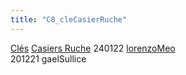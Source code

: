 ```yaml
---
title: "C8_cleCasierRuche"
---
```


[Clés](notes/equipements/cles/C_Clés.md) [Casiers Ruche](notes/equipements/consommables/C_CasierRuche.md) 240122 [lorenzoMeo](notes/utilisateurs/beneficiaires/lorenzoMeo.md)\
201221 gaelSullice
